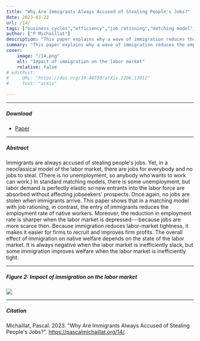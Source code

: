 ```yaml
---
title: "Why Are Immigrants Always Accused of Stealing People's Jobs?" 
date: 2023-03-22
url: /14/
tags: ["business cycles","efficiency","job rationing","matching model","unemployment"]
author: ["P Michaillat"]
description: "This paper explains why a wave of immigration reduces the employment rate of native workers, and why this reduction is larger in bad times." 
summary: "This paper explains why a wave of immigration reduces the employment rate of native workers, and why this reduction is larger in bad times. Yet, because it helps firms to recruit, immigration improves native welfare when the labor market is inefficiently tight."
cover:
    image: "/14.png"
    alt: "Impact of immigration on the labor market"
    relative: false
# editPost:
#     URL: "https://doi.org/10.48550/arXiv.2206.13012"
#     Text: "arXiv"

---
```


---

##### Download

- [Paper](/14.pdf)
<!-- - [Code and data](https://github.com/pmichaillat/squareroot-uv)
- [Presentation](/13p.pdf) -->

---

##### Abstract

Immigrants are always accused of stealing people's jobs. Yet, in a neoclassical model of the labor market, there are jobs for everybody and no jobs to steal. (There is no unemployment, so anybody who wants to work can work.) In standard matching models, there is some unemployment, but labor demand is perfectly elastic so new entrants into the labor force are absorbed without affecting jobseekers' prospects. Once again, no jobs are stolen when immigrants arrive. This paper shows that in a matching model with job rationing, in contrast, the entry of immigrants reduces the employment rate of native workers. Moreover, the reduction in employment rate is sharper when the labor market is depressed---because jobs are more scarce then. Because immigration reduces labor-market tightness, it makes it easier for firms to recruit and improves firm profits. The overall effect of immigration on native welfare depends on the state of the labor market. It is always negative when the labor market is inefficiently slack, but some immigration improves welfare when the labor market is inefficiently tight.

---

##### Figure 2:  Impact of immigration on the labor market

![](/14.png)

---

##### Citation

Michaillat, Pascal. 2023. "Why Are Immigrants Always Accused of Stealing People's Jobs?". https://pascalmichaillat.org/14/.

